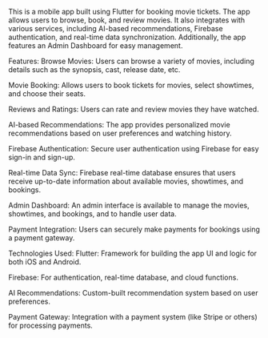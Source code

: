 This is a mobile app built using Flutter for booking movie tickets. The app allows users to browse, book, and review movies. It also integrates with various services, including AI-based recommendations, Firebase authentication, and real-time data synchronization. Additionally, the app features an Admin Dashboard for easy management.

Features:
Browse Movies: Users can browse a variety of movies, including details such as the synopsis, cast, release date, etc.

Movie Booking: Allows users to book tickets for movies, select showtimes, and choose their seats.

Reviews and Ratings: Users can rate and review movies they have watched.

AI-based Recommendations: The app provides personalized movie recommendations based on user preferences and watching history.

Firebase Authentication: Secure user authentication using Firebase for easy sign-in and sign-up.

Real-time Data Sync: Firebase real-time database ensures that users receive up-to-date information about available movies, showtimes, and bookings.

Admin Dashboard: An admin interface is available to manage the movies, showtimes, and bookings, and to handle user data.

Payment Integration: Users can securely make payments for bookings using a payment gateway.

Technologies Used:
Flutter: Framework for building the app UI and logic for both iOS and Android.

Firebase: For authentication, real-time database, and cloud functions.

AI Recommendations: Custom-built recommendation system based on user preferences.

Payment Gateway: Integration with a payment system (like Stripe or others) for processing payments.

